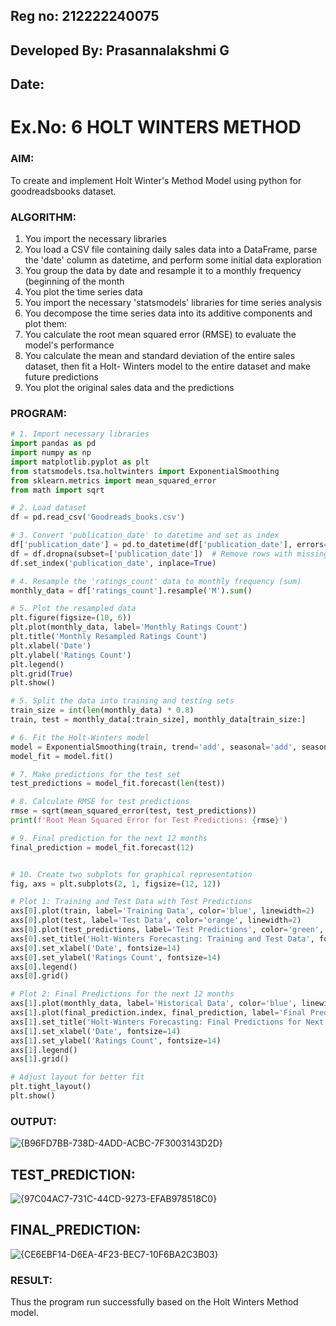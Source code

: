 ## Reg no: 212222240075
## Developed By: Prasannalakshmi G
## Date: 

# Ex.No: 6               HOLT WINTERS METHOD

### AIM:
To create and implement Holt Winter's Method Model using python for goodreadsbooks dataset.

### ALGORITHM:
1. You import the necessary libraries
2. You load a CSV file containing daily sales data into a DataFrame, parse the 'date' column as
datetime, and perform some initial data exploration
3. You group the data by date and resample it to a monthly frequency (beginning of the month
4. You plot the time series data
5. You import the necessary 'statsmodels' libraries for time series analysis
6. You decompose the time series data into its additive components and plot them:
7. You calculate the root mean squared error (RMSE) to evaluate the model's performance
8. You calculate the mean and standard deviation of the entire sales dataset, then fit a Holt-
Winters model to the entire dataset and make future predictions
9. You plot the original sales data and the predictions
### PROGRAM:
```python
# 1. Import necessary libraries
import pandas as pd
import numpy as np
import matplotlib.pyplot as plt
from statsmodels.tsa.holtwinters import ExponentialSmoothing
from sklearn.metrics import mean_squared_error
from math import sqrt

# 2. Load dataset
df = pd.read_csv('Goodreads_books.csv')

# 3. Convert 'publication_date' to datetime and set as index
df['publication_date'] = pd.to_datetime(df['publication_date'], errors='coerce')  # Handle invalid dates
df = df.dropna(subset=['publication_date'])  # Remove rows with missing dates
df.set_index('publication_date', inplace=True)

# 4. Resample the 'ratings_count' data to monthly frequency (sum)
monthly_data = df['ratings_count'].resample('M').sum()

# 5. Plot the resampled data
plt.figure(figsize=(10, 6))
plt.plot(monthly_data, label='Monthly Ratings Count')
plt.title('Monthly Resampled Ratings Count')
plt.xlabel('Date')
plt.ylabel('Ratings Count')
plt.legend()
plt.grid(True)
plt.show()

# 5. Split the data into training and testing sets
train_size = int(len(monthly_data) * 0.8)
train, test = monthly_data[:train_size], monthly_data[train_size:]

# 6. Fit the Holt-Winters model
model = ExponentialSmoothing(train, trend='add', seasonal='add', seasonal_periods=12)
model_fit = model.fit()

# 7. Make predictions for the test set
test_predictions = model_fit.forecast(len(test))

# 8. Calculate RMSE for test predictions
rmse = sqrt(mean_squared_error(test, test_predictions))
print(f'Root Mean Squared Error for Test Predictions: {rmse}')

# 9. Final prediction for the next 12 months
final_prediction = model_fit.forecast(12)


# 10. Create two subplots for graphical representation
fig, axs = plt.subplots(2, 1, figsize=(12, 12))

# Plot 1: Training and Test Data with Test Predictions
axs[0].plot(train, label='Training Data', color='blue', linewidth=2)
axs[0].plot(test, label='Test Data', color='orange', linewidth=2)
axs[0].plot(test_predictions, label='Test Predictions', color='green', linestyle='--', marker='o')
axs[0].set_title('Holt-Winters Forecasting: Training and Test Data', fontsize=16)
axs[0].set_xlabel('Date', fontsize=14)
axs[0].set_ylabel('Ratings Count', fontsize=14)
axs[0].legend()
axs[0].grid()

# Plot 2: Final Predictions for the next 12 months
axs[1].plot(monthly_data, label='Historical Data', color='blue', linewidth=2)
axs[1].plot(final_prediction.index, final_prediction, label='Final Predictions', color='red', linestyle='--', marker='x')
axs[1].set_title('Holt-Winters Forecasting: Final Predictions for Next 12 Months', fontsize=16)
axs[1].set_xlabel('Date', fontsize=14)
axs[1].set_ylabel('Ratings Count', fontsize=14)
axs[1].legend()
axs[1].grid()

# Adjust layout for better fit
plt.tight_layout()
plt.show()

```

### OUTPUT:

![{B96FD7BB-738D-4ADD-ACBC-7F3003143D2D}](https://github.com/user-attachments/assets/11c7aa00-992e-4806-b535-ace8942eae4f)


## TEST_PREDICTION:

![{97C04AC7-731C-44CD-9273-EFAB978518C0}](https://github.com/user-attachments/assets/0aa93578-39e0-44a1-aa99-45adea426f88)


## FINAL_PREDICTION:

![{CE6EBF14-D6EA-4F23-BEC7-10F6BA2C3B03}](https://github.com/user-attachments/assets/02700238-0581-4efe-bebb-e788c7fa1ec8)


### RESULT:
Thus the program run successfully based on the Holt Winters Method model.
